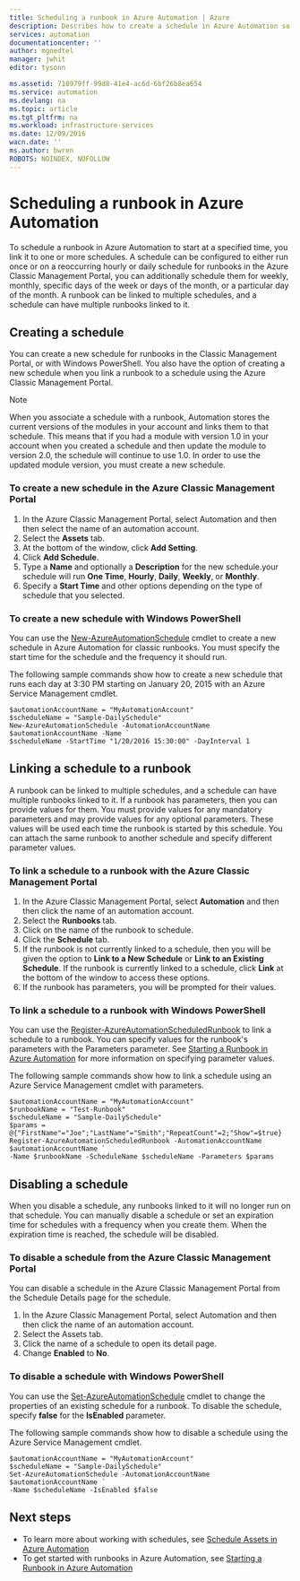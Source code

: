 ```yaml
---
title: Scheduling a runbook in Azure Automation | Azure
description: Describes how to create a schedule in Azure Automation so that you can automatically start a runbook at a particular time or on a recurring schedule.
services: automation
documentationcenter: ''
author: mgoedtel
manager: jwhit
editor: tysonn

ms.assetid: 710979ff-99d8-41e4-ac6d-6bf26b8ea654
ms.service: automation
ms.devlang: na
ms.topic: article
ms.tgt_pltfrm: na
ms.workload: infrastructure-services
ms.date: 12/09/2016
wacn.date: ''
ms.author: bwren
ROBOTS: NOINDEX, NOFOLLOW
---
```


# Scheduling a runbook in Azure Automation
To schedule a runbook in Azure Automation to start at a specified time, you link it to one or more schedules. A schedule can be configured to either run once or on a reoccurring hourly or daily schedule for runbooks in the Azure Classic Management Portal,  you can additionally schedule them for weekly, monthly, specific days of the week or days of the month, or a particular day of the month.  A runbook can be linked to multiple schedules, and a schedule can have multiple runbooks linked to it.

## Creating a schedule
You can create a new schedule for runbooks in the Classic Management Portal, or with Windows PowerShell. You also have the option of creating a new schedule when you link a runbook to a schedule using the Azure Classic Management Portal.

> [!NOTE]
> When you associate a schedule with a runbook, Automation stores the current versions of the modules in your account and links them to that schedule.  This means that if you had a module with version 1.0 in your account when you created a schedule and then update the module to version 2.0, the schedule will continue to use 1.0.  In order to use the updated module version, you must create a new schedule. 
> 
> 

### To create a new schedule in the Azure Classic Management Portal
1. In the Azure Classic Management Portal, select Automation and then then select the name of an automation account.
2. Select the **Assets** tab.
3. At the bottom of the window, click **Add Setting**.
4. Click **Add Schedule**.
5. Type a **Name** and optionally a **Description** for the new schedule.your schedule will run **One Time**, **Hourly**, **Daily**, **Weekly**, or **Monthly**.
6. Specify a **Start Time** and other options depending on the type of schedule that you selected.

### To create a new schedule with Windows PowerShell
You can use the [New-AzureAutomationSchedule](http://msdn.microsoft.com/library/azure/dn690271.aspx) cmdlet to create a new schedule in Azure Automation for classic runbooks. You must specify the start time for the schedule and the frequency it should run.

The following sample commands show how to create a new schedule that runs each day at 3:30 PM starting on January 20, 2015 with an Azure Service Management cmdlet.

    $automationAccountName = "MyAutomationAccount"
    $scheduleName = "Sample-DailySchedule"
    New-AzureAutomationSchedule -AutomationAccountName $automationAccountName -Name `
    $scheduleName -StartTime "1/20/2016 15:30:00" -DayInterval 1

## Linking a schedule to a runbook
A runbook can be linked to multiple schedules, and a schedule can have multiple runbooks linked to it. If a runbook has parameters, then you can provide values for them. You must provide values for any mandatory parameters and may provide values for any optional parameters.  These values will be used each time the runbook is started by this schedule.  You can attach the same runbook to another schedule and specify different parameter values.

### To link a schedule to a runbook with the Azure Classic Management Portal
1. In the Azure Classic Management Portal, select **Automation** and then then click the name of an automation account.
2. Select the **Runbooks** tab.
3. Click on the name of the runbook to schedule.
4. Click the **Schedule** tab.
5. If the runbook is not currently linked to a schedule, then you will be given the option to **Link to a New Schedule** or **Link to an Existing Schedule**.  If the runbook is currently linked to a schedule, click **Link** at the bottom of the window to access these options.
6. If the runbook has parameters, you will be prompted for their values.  

### To link a schedule to a runbook with Windows PowerShell
You can use the [Register-AzureAutomationScheduledRunbook](http://msdn.microsoft.com/library/azure/dn690265.aspx) to link a schedule to a runbook.  You can specify values for the runbook's parameters with the Parameters parameter. See [Starting a Runbook in Azure Automation](automation-starting-a-runbook.md) for more information on specifying parameter values.

The following sample commands show how to link a schedule using an Azure Service Management cmdlet with parameters.

    $automationAccountName = "MyAutomationAccount"
    $runbookName = "Test-Runbook"
    $scheduleName = "Sample-DailySchedule"
    $params = @{"FirstName"="Joe";"LastName"="Smith";"RepeatCount"=2;"Show"=$true}
    Register-AzureAutomationScheduledRunbook -AutomationAccountName $automationAccountName `
    -Name $runbookName -ScheduleName $scheduleName -Parameters $params

## Disabling a schedule
When you disable a schedule, any runbooks linked to it will no longer run on that schedule. You can manually disable a schedule or set an expiration time for schedules with a frequency when you create them. When the expiration time is reached, the schedule will be disabled.

### To disable a schedule from the Azure Classic Management Portal
You can disable a schedule in the Azure Classic Management Portal from the Schedule Details page for the schedule.

1. In the Azure Classic Management Portal, select Automation and then then click the name of an automation account.
2. Select the Assets tab.
3. Click the name of a schedule to open its detail page.
4. Change **Enabled** to **No**.

### To disable a schedule with Windows PowerShell
You can use the [Set-AzureAutomationSchedule](http://msdn.microsoft.com/library/azure/dn690270.aspx) cmdlet to change the properties of an existing schedule for a runbook. To disable the schedule, specify **false** for the **IsEnabled** parameter.

The following sample commands show how to disable a schedule using the Azure Service Management cmdlet.

    $automationAccountName = "MyAutomationAccount"
    $scheduleName = "Sample-DailySchedule"
    Set-AzureAutomationSchedule -AutomationAccountName $automationAccountName `
    -Name $scheduleName -IsEnabled $false

## Next steps
* To learn more about working with schedules, see [Schedule Assets in Azure Automation](/automation/automation-schedules)
* To get started with runbooks in Azure Automation, see [Starting a Runbook in Azure Automation](automation-starting-a-runbook.md)